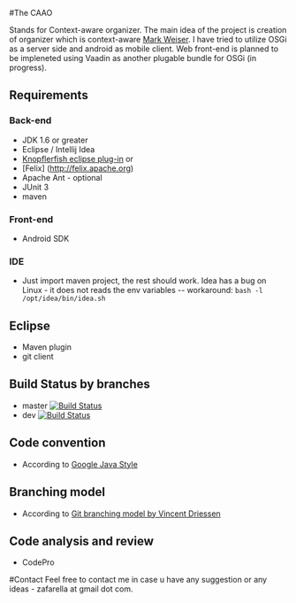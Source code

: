 
#The CAAO

Stands for Context-aware organizer. The main idea of the project is creation of organizer which is context-aware [Mark Weiser](http://en.wikipedia.org/wiki/Mark_Weiser).
I have tried to utilize OSGi as a server side and android as mobile client. Web front-end is planned to be impleneted using Vaadin as another plugable bundle for OSGi (in progress).


## Requirements
### Back-end
  * JDK 1.6 or greater
  * Eclipse / Intellij Idea
  * [Knopflerfish eclipse plug-in](http://www.knopflerfish.org/eclipse_plugin.html) or
  * [Felix] (http://felix.apache.org)
  * Apache Ant - optional
  * JUnit 3
  * maven

### Front-end
  * Android SDK

### IDE
  * Just import maven project, the rest should work. Idea has a bug on Linux - it does not reads the env variables -- workaround:
```bash -l /opt/idea/bin/idea.sh```

## Eclipse
  * Maven plugin
  * git client

## Build Status by branches
  * master [![Build Status](https://travis-ci.org/zafarella/caao.svg?branch=master)](https://travis-ci.org/zafarella/caao)
  * dev [![Build Status](https://travis-ci.org/zafarella/caao.svg?branch=dev)](https://travis-ci.org/zafarella/caao)

## Code convention
  * According to [Google Java Style](https://google-styleguide.googlecode.com/svn/trunk/javaguide.html)

## Branching model
 * According to [Git branching model by Vincent Driessen](http://nvie.com/posts/a-successful-git-branching-model)

## Code analysis and review
  * CodePro

#Contact
Feel free to contact me in case u have any suggestion or any ideas - zafarella at gmail dot com.
